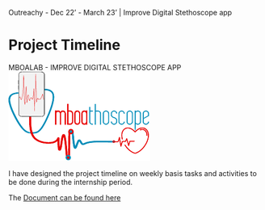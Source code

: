 ﻿Outreachy - Dec 22’ - March 23’ | Improve Digital Stethoscope app
# **Project Timeline** 
MBOALAB - IMPROVE DIGITAL STETHOSCOPE APP
![Logo](Assets/firstlogo.png)

I have designed the project timeline on weekly basis tasks and activities to be done during the internship period.

The [Document can be found here](https://docs.google.com/document/d/1ql6N1SQlWj9wehBfJePxxte6HpysG7DL2GFU_Vq6omM/edit?usp=sharing)